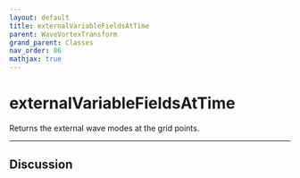 ```yaml
---
layout: default
title: externalVariableFieldsAtTime
parent: WaveVortexTransform
grand_parent: Classes
nav_order: 86
mathjax: true
---
```


#  externalVariableFieldsAtTime

Returns the external wave modes at the grid points.


---

## Discussion

  
